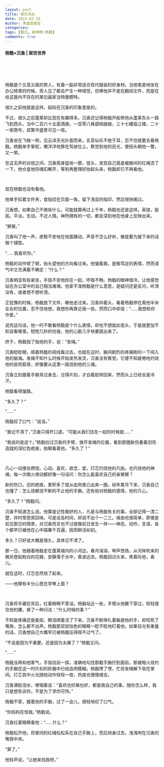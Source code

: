 ```yaml
---
layout: post
title: 桃花流水
date: 2023-03-18
Author: 来盘茴香豆
categories: 
tags: [戬沉, 新神榜:杨戬]
comments: true
---
```





#### 杨戬×沉香 | 架空世界

<br/><br/><br/>


杨戬是个又高又瘦的男人，有着一副非常适合现代服装的好身材。当他笔直地坐在办公椅里的时候，旁人见了都会产生一种错觉，仿佛他并不是在翻阅文件，而是在给这屋内不存在的某位画家当特邀模特。

很久之前他就是这样。起码在沉香的印象里是的。

不过，很久之前蓬莱却比现在有趣得多。沉香还记得杨戬开船带他从蓬莱东头一路飞到西头，当中二百六十五面酒旗，一百零八株碧桃娘娘，三十七幢临江楼，二十一家商号，其繁华盛景可见一斑。

沉香坐在飞梭一侧，见云泽天光扑面而来，玄音仙乐不绝于耳，忍不住就要去看杨戬。杨戬单手掌舵，懒洋洋地靠在驾驶位上，察觉到他的目光，便扭头朝他一瞥，又一笑。

在这无声的对视之间，沉香周身猛地一颤，低头，发现自己竟是被腕间的红绳烫了一下。他仓皇地将绳扣解开，等到再整理好抬起头来，杨戬却已不再看他。

<br/>

现在杨戬也没有看他。

他单手扣着文件夹，食指捻在页面一角，留下浅显的指印，然后很快揭过。

沉香想，如果自己不做些什么，可能就算再过上千年，杨戬也还是这样。英俊，挺拔。平淡，生动。不近人情。神所拥有的一切，都会深刻地在他身上反映出来。

“舅舅。”

沉香叫了他一声，皮鞋不安地在地面蹭动，声音不怎么好听，像是要为接下来的话做个铺垫。

“……我喜欢你。”

杨戬的动作顿了顿，抬头望他的方向看过来。他皱着眉，是极笃定的表情，然而语气中又充满着不确定：“什么？”

沉香明显有些紧张，手指不安地绞在一起，呼吸不畅。杨戬的眼神很冷，让他感觉站在办公室中的自己相当难堪。他拿不准杨戬是什么意思，是疑问还是反问，听清没有，或者想不想听清。

正犹豫的时候，杨戬放下文件，朝他走过来。沉香仰着头，看着杨戬停在离他半米左右的位置，忍不住地想，我想你再靠近我一些。然而口中却说：“……我想和你作爱。”

说完这句话，他一时不敢看杨戬是个什么表情，却也不想就此低头，于是就更加不知该看哪里。短短几秒的彷徨，他的心脏几乎快要跳出来了。

终于，杨戬指了指他的手，说：“发绳。”

沉香眨眨眼，顺着杨戬的视线看过去，也就在这时，腕间剧烈的疼痛刷的一下闯入他的脑海。发绳不知什么时候开始发热发烫，沉香没有察觉，它便不知疲倦地灼烧他的皮肉筋骨，好像要从这里一路烧到他的三魂。

沉香立刻握着手腕背过身去，过得片刻，才白着脸转回来，然而头上已经全是冷汗。

杨戬看得皱眉。

“多久了？”

“……”

杨戬叹了口气：“说话。”

“我记不清了，”沉香只得开口道，“可能从我们住在一起的时候就……”

“我说的是这个。”杨戬拉过沉香的手臂，拨开发绳的位置，看到那圈新伤叠着旧伤造就的深红色疤痕，抬眼看着他，“多久了？”

<br/>

凡心一动便会燃烧。心动，喜欢，欲念，爱。灯芯灼烧他的凡胎，也灼烧他的神魂，每一次暗火燎动都好像一句诘问：你怎么能喜欢自己的亲舅舅？

新的伤口，旧的疤痕，累积多了就从血肉里凸出来一圈。经年累月下来，沉香自己也懂了：怎么烧都烧不断的不止他的手腕，还有他对杨戬的感情，他的凡心。

“多久了？”杨戬问。

沉香不知道怎么说。他算是记性极好的人，凡是与杨戬有关的事，全部记得一清二楚，并时常思索回味。可是谈及时间，却说不出个一二三。缘由也很简单，即便是初见那日的情景，对沉香而言也不过就像前日发生一样——神态，动作，言语，各个都早已被他在心中描摹千百遍，因而鲜活如初。

多久？只好说大概是很久，具体记不清了。

那一日，他跟着杨戬走在蓬莱城内的小河边，春月溶溶，琴声悠扬，从河岸吹来的微风卷起粉白的花瓣，安静落于水中，乘波远去。杨戬回过头来，笑着叫他，香儿。

就在这时，灯芯忽然烧了起来。

——他哪有半分心思在学琴上面？

<br/>

沉香将手藏在背后，红着眼睛不答话。杨戬站近一些，手臂从他腋下穿过，轻轻搂住他的腰，换了一种问法：“什么时候的事？”

不知是疼痛还是委屈，眼泪顺着流了下来，沉香不断挣扎着躲避他的手，却咬死了嘴唇，怎么都不出声。杨戬那双琥珀色的眼睛一眨不眨地盯着他，如果目光有重量的话，沉香想自己大概早已被杨戬压得喘不过气了。

“不说是因为不重要，还是因为太痛了？”杨戬又问。

“……”

杨戬没再和他客气，手指往前一探，准确地勾住那截手腕拧到面前。那被暗火烧灼的手腕在这一时片刻的折磨中已经血肉模糊。杨戬愣了愣，忙将发绳解下收在掌间。灯芯其中火光随他动作轻轻一收，热度也慢慢褪去。

沉香满脸泪水，哽咽着说：“喜欢也好痛也好，都是我自己的事。随你怎么样，我只是想告诉你，不是为了求你可怜。”

杨戬不答，握着他的手腕，过了一会儿，很轻地叹了口气。

“你妈妈在怪我。”杨戬说。

沉香红着眼睛看他：“……什么？”

杨戬松开他，将掌间的红绳松松系在自己手腕上，而后倾身过去，浅浅吻在沉香的嘴唇中央。

“算了。”

他轻声说，“让她来找我吧。”

<br/><br/><br/>
